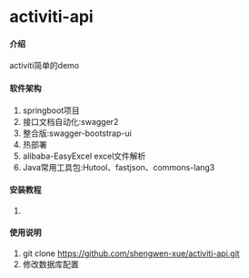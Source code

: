 # activiti-api

#### 介绍
activiti简单的demo

#### 软件架构
1. springboot项目
2. 接口文档自动化:swagger2
3. 整合版:swagger-bootstrap-ui
4. 热部署
5. alibaba-EasyExcel excel文件解析
6. Java常用工具包:Hutool、fastjson、commons-lang3



#### 安装教程
1. 

#### 使用说明

1.  git clone https://github.com/shengwen-xue/activiti-api.git
2.  修改数据库配置
